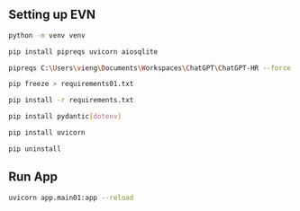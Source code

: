## Setting up EVN

```sh
python -m venv venv
```

```sh
pip install pipreqs uvicorn aiosqlite
```

```sh
pipreqs C:\Users\vieng\Documents\Workspaces\ChatGPT\ChatGPT-HR --force
```

```sh
pip freeze > requirements01.txt
```

```sh
pip install -r requirements.txt
```

```sh
pip install pydantic[dotenv]

```
```sh
pip install uvicorn
```

```sh
pip uninstall
```

## Run App

```sh
uvicorn app.main01:app --reload
```

